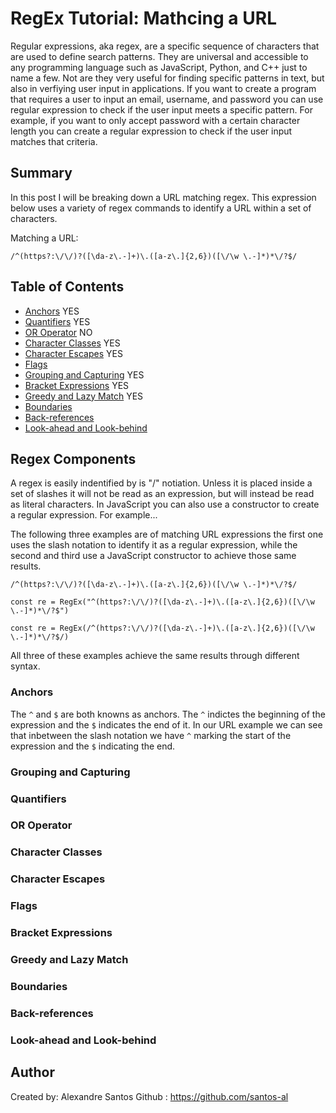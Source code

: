 # RegEx Tutorial: Mathcing a URL

Regular expressions, aka regex, are a specific sequence of characters that are used to define search patterns. They are universal and accessible to any programming language such as JavaScript, Python, and C++ just to name a few. Not are they very useful for finding specific patterns in text, but also in verfiying user input in applications. If you want to create a program that requires a user to input an email, username, and password you can use regular expression to check if the user input meets a specific pattern. For example, if you want to only accept password with a certain character length you can create a regular expression to check if the user input matches that criteria. 


## Summary

In this post I will be breaking down a URL matching regex. This expression below uses a variety of regex commands to identify a URL within a set of characters.

 Matching a URL:
``` 
/^(https?:\/\/)?([\da-z\.-]+)\.([a-z\.]{2,6})([\/\w \.-]*)*\/?$/
```


## Table of Contents

- [Anchors](#anchors) YES
- [Quantifiers](#quantifiers) YES
- [OR Operator](#or-operator) NO
- [Character Classes](#character-classes) YES
- [Character Escapes](#character-escapes) YES
- [Flags](#flags)
- [Grouping and Capturing](#grouping-and-capturing) YES
- [Bracket Expressions](#bracket-expressions) YES
- [Greedy and Lazy Match](#greedy-and-lazy-match) YES
- [Boundaries](#boundaries)
- [Back-references](#back-references)
- [Look-ahead and Look-behind](#look-ahead-and-look-behind)

## Regex Components
A regex is easily indentified by is "/" notiation. Unless it is placed inside a set of slashes it will not be read as an expression, but will instead be read as literal characters. In JavaScript you can also use a constructor to create a regular expression. For example...

The following three examples are of matching URL expressions the first one uses the slash notation to identify it as a regular expression, while the second and third use a JavaScript constructor to achieve those same results.

```
/^(https?:\/\/)?([\da-z\.-]+)\.([a-z\.]{2,6})([\/\w \.-]*)*\/?$/
```

```
const re = RegEx("^(https?:\/\/)?([\da-z\.-]+)\.([a-z\.]{2,6})([\/\w \.-]*)*\/?$")
```

```
const re = RegEx(/^(https?:\/\/)?([\da-z\.-]+)\.([a-z\.]{2,6})([\/\w \.-]*)*\/?$/)
```

All three of these examples achieve the same results through different syntax.

### Anchors
The `^` and `$` are both knowns as anchors. The `^` indictes the beginning of the expression and the `$` indicates the end of it. In our URL example we can see that inbetween the slash notation we have `^` marking the start of the expression and the `$` indicating the end.

### Grouping and Capturing

### Quantifiers

### OR Operator

### Character Classes

### Character Escapes

### Flags

### Bracket Expressions

### Greedy and Lazy Match

### Boundaries

### Back-references

### Look-ahead and Look-behind

## Author

Created by: Alexandre Santos
Github : https://github.com/santos-al
